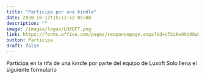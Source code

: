 ```yaml
---
title: "Participa por una kindle"
date: 2020-10-17T15:11:52-05:00
description: ""
image: /images/logos/LUXOFT.png
link: https://forms.office.com/pages/responsepage.aspx?id=cTXzkw9Vz0Own80zEzjQhpshyMCd5y5HmQ6bdyOh54ZUMkY3S1JYQ1NKV0FSMUJUVEFRWUswVk5VVi4u
button: Participa
draft: false
---
```


Participa en la rifa de una kindle por parte del equipo de Luxoft
Solo llena el siguiente formulario
